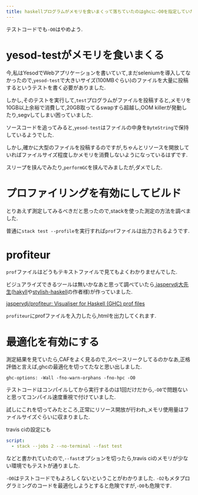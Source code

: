 ```yaml
---
title: haskellプログラムがメモリを食いまくって落ちていたのはghcに-O0を指定していたからだった
---
```


テストコードでも`-O0`はやめよう.

# yesod-testがメモリを食いまくる

今,私はYesodでWebアプリケーションを書いていて,まだseleniumを導入してなかったので,`yesod-test`で大きいサイズ(100MBぐらい)のファイルを大量に投稿するというテストを書く必要がありました.

しかし,そのテストを実行して,`test`プログラムがファイルを投稿すると,メモリを10GB以上余裕で消費して,20GB取ってるswapすら超越し,OOM killerが発動したり,segvしてしまい困っていました.

ソースコードを追ってみると,`yesod-test`はファイルの中身を`ByteString`で保持しているようでした.

しかし,確かに大型のファイルを投稿するのですが,ちゃんとリソースを開放していればファイルサイズ程度しかメモリを消費しないようになっているはずです.

スリープを挟んでみたり,`performGC`を挟んでみましたが,ダメでした.

# プロファイリングを有効にしてビルド

とりあえず測定してみるべきだと思ったので,stackを使った測定の方法を調べました.

普通に`stack test --profile`を実行すれば`prof`ファイルは出力されるようです.

# profiteur

`prof`ファイルはどうもテキストファイルで見てもよくわかりませんでした.

ビジュアライズできるツールは無いかなあと思って調べていたら,[jaspervdj大先生](https://github.com/jaspervdj)([hakyll](https://github.com/jaspervdj/hakyll)や[stylish-haskell](https://github.com/jaspervdj/stylish-haskell)の作者様)が作っていました.

[jaspervdj/profiteur: Visualiser for Haskell (GHC) prof files](https://github.com/jaspervdj/profiteur)

`profiteur`にprofファイルを入力したら,htmlを出力してくれます.

# 最適化を有効にする

測定結果を見ていたら,CAFをよく見るので,スペースリークしてるのかなあ,正格評価と言えば,ghcの最適化を切ってたなと思い出しました.

~~~
ghc-options: -Wall -fno-warn-orphans -fno-hpc -O0
~~~

テストコードはコンパイルしてから実行するのは1回だけだから,`-O0`で問題ないと思ってコンパイル速度重視で付けていました.

試しにこれを切ってみたところ,正常にリソース開放が行われ,メモリ使用量はファイルサイズぐらいに収まりました.

travis ciの設定にも

~~~yaml
script:
  - stack --jobs 2 --no-terminal --fast test
~~~

などと書かれていたので,`--fast`オプションを切ったら,travis ciのメモリが少ない環境でもテストが通りました.

`-O0`はテストコードでもよろしくないということがわかりました.
`-O2`もメタプログラミングのコードを最適化しようとすると危険ですが,`-O0`も危険です.
